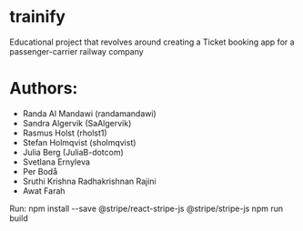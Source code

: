# trainify
Educational project that revolves around creating a Ticket booking app for a passenger-carrier railway company

# Authors:

* Randa Al Mandawi (randamandawi)
* Sandra Algervik (SaAlgervik)
* Rasmus Holst (rholst1)
* Stefan Holmqvist (sholmqvist)
* Julia Berg (JuliaB-dotcom)
* Svetlana Ernyleva
* Per Bodå
* Sruthi Krishna Radhakrishnan Rajini
* Awat Farah


Run: npm install --save @stripe/react-stripe-js @stripe/stripe-js
npm run build


